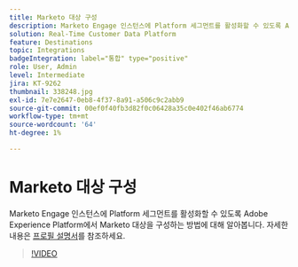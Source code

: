 ```yaml
---
title: Marketo 대상 구성
description: Marketo Engage 인스턴스에 Platform 세그먼트를 활성화할 수 있도록 Adobe Experience Platform에서 Marketo 대상을 구성하는 방법에 대해 알아봅니다.
solution: Real-Time Customer Data Platform
feature: Destinations
topic: Integrations
badgeIntegration: label="통합" type="positive"
role: User, Admin
level: Intermediate
jira: KT-9262
thumbnail: 338248.jpg
exl-id: 7e7e2647-0eb8-4f37-8a91-a506c9c2abb9
source-git-commit: 00ef0f40fb3d82f0c06428a35c0e402f46ab6774
workflow-type: tm+mt
source-wordcount: '64'
ht-degree: 1%

---
```


# Marketo 대상 구성

Marketo Engage 인스턴스에 Platform 세그먼트를 활성화할 수 있도록 Adobe Experience Platform에서 Marketo 대상을 구성하는 방법에 대해 알아봅니다. 자세한 내용은 [프로필 설명서](https://experienceleague.adobe.com/docs/experience-platform/rtcdp/profile/profile-browse.html)를 참조하세요.

>[!VIDEO](https://video.tv.adobe.com/v/338248?learn=on)

